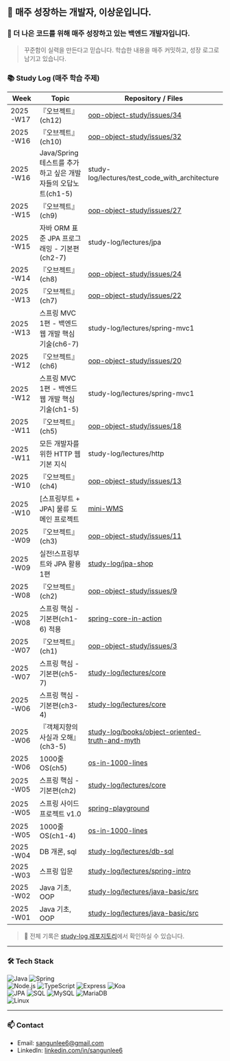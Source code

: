 ## 👋 매주 성장하는 개발자, 이상운입니다.

### 🚀 더 나은 코드를 위해 매주 성장하고 있는 백엔드 개발자입니다.

> 꾸준함이 실력을 만든다고 믿습니다. 학습한 내용을 매주 커밋하고, 성장 로그로 남기고 있습니다.

### 📚 Study Log (매주 학습 주제)

| Week | Topic | Repository / Files |
|------|---------------------------|------------------------------|
| 2025-W17 | 『오브젝트』(ch12) | [oop-object-study/issues/34](https://github.com/awesome-study-crew/oop-object-study/issues/34) |
| 2025-W16 | 『오브젝트』(ch10) | [oop-object-study/issues/32](https://github.com/awesome-study-crew/oop-object-study/issues/32) |
| 2025-W16 | Java/Spring 테스트를 추가하고 싶은 개발자들의 오답노트(ch1-5) | study-log/lectures/test_code_with_architecture |
| 2025-W15 | 『오브젝트』(ch9) | [oop-object-study/issues/27](https://github.com/awesome-study-crew/oop-object-study/issues/27) |
| 2025-W15 | 자바 ORM 표준 JPA 프로그래밍 - 기본편(ch2-7) | study-log/lectures/jpa |
| 2025-W14 | 『오브젝트』(ch8) | [oop-object-study/issues/24](https://github.com/awesome-study-crew/oop-object-study/issues/24) |
| 2025-W13 | 『오브젝트』(ch7) | [oop-object-study/issues/22](https://github.com/awesome-study-crew/oop-object-study/issues/22) |
| 2025-W13 | 스프링 MVC 1편 - 백엔드 웹 개발 핵심 기술(ch6-7) | study-log/lectures/spring-mvc1 |
| 2025-W12 | 『오브젝트』(ch6) | [oop-object-study/issues/20](https://github.com/awesome-study-crew/oop-object-study/issues/20) |
| 2025-W12 | 스프링 MVC 1편 - 백엔드 웹 개발 핵심 기술(ch1-5) | study-log/lectures/spring-mvc1 |
| 2025-W11 | 『오브젝트』(ch5) | [oop-object-study/issues/18](https://github.com/awesome-study-crew/oop-object-study/issues/18) |
| 2025-W11 | 모든 개발자를 위한 HTTP 웹 기본 지식 | study-log/lectures/http |
| 2025-W10 | 『오브젝트』(ch4) | [oop-object-study/issues/13](https://github.com/awesome-study-crew/oop-object-study/issues/13) |
| 2025-W10 | [스프링부트 + JPA] 물류 도메인 프로젝트 | [mini-WMS](https://github.com/Sangun-Lee-6/mini-WMS) |
| 2025-W09 | 『오브젝트』(ch3) | [oop-object-study/issues/11](https://github.com/awesome-study-crew/oop-object-study/issues/11) |
| 2025-W09 | 실전!스프링부트와 JPA 활용 1편 | [study-log/jpa-shop](https://github.com/Sangun-Lee-6/jpa-shop) |
| 2025-W08 | 『오브젝트』(ch2) | [oop-object-study/issues/9](https://github.com/awesome-study-crew/oop-object-study/issues/9) |
| 2025-W08 | 스프링 핵심 -기본편(ch1-6) 적용 | [spring-core-in-action](https://github.com/Sangun-Lee-6/spring-core-in-action) |
| 2025-W07 | 『오브젝트』(ch1) | [oop-object-study/issues/3](https://github.com/awesome-study-crew/oop-object-study/issues/3) |
| 2025-W07 | 스프링 핵심 - 기본편(ch5-7) | [study-log/lectures/core](https://github.com/Sangun-Lee-6/study-log/tree/main/lectures/core) |
| 2025-W06 | 스프링 핵심 - 기본편(ch3-4) | [study-log/lectures/core](https://github.com/Sangun-Lee-6/study-log/tree/main/lectures/core) |
| 2025-W06 | 『객체지향의 사실과 오해』(ch3-5) | [study-log/books/object-oriented-truth-and-myth](https://github.com/Sangun-Lee-6/study-log/tree/main/books/object-oriented-truth-and-myth) |
| 2025-W06 | 1000줄 OS(ch5) | [os-in-1000-lines](https://github.com/Sangun-Lee-6/os-in-1000-lines) |
| 2025-W05 | 스프링 핵심 - 기본편(ch2) | [study-log/lectures/core](https://github.com/Sangun-Lee-6/study-log/tree/main/lectures/core) |
| 2025-W05 | 스프링 사이드 프로젝트 v1.0 | [spring-playground](https://github.com/Sangun-Lee-6/spring-playground) |
| 2025-W05 | 1000줄 OS(ch1-4) | [os-in-1000-lines](https://github.com/Sangun-Lee-6/os-in-1000-lines) |
| 2025-W04 | DB 개론, sql | [study-log/lectures/db-sql](https://github.com/Sangun-Lee-6/study-log/tree/main/lectures/db-sql) |
| 2025-W03 | 스프링 입문 | [study-log/lectures/spring-intro](https://github.com/Sangun-Lee-6/study-log/tree/main/lectures/spring-intro) |
| 2025-W02 | Java 기초, OOP | [study-log/lectures/java-basic/src](https://github.com/Sangun-Lee-6/study-log/tree/main/lectures/java-basic/src) |
| 2025-W01 | Java 기초, OOP | [study-log/lectures/java-basic/src](https://github.com/Sangun-Lee-6/study-log/tree/main/lectures/java-basic/src) |

> 📌 전체 기록은 [study-log 레포지토리](https://github.com/Sangun-Lee-6/study-log)에서 확인하실 수 있습니다.

---

### 🛠️ Tech Stack
![Java](https://img.shields.io/badge/Java-007396?style=flat-square&logo=java&logoColor=white)
![Spring](https://img.shields.io/badge/Spring-6DB33F?style=flat-square&logo=spring&logoColor=white)
<br>
![Node.js](https://img.shields.io/badge/Node.js-339933?style=flat-square&logo=node.js&logoColor=white)
![TypeScript](https://img.shields.io/badge/TypeScript-3178C6?style=flat-square&logo=typescript&logoColor=white)
![Express](https://img.shields.io/badge/Express-000000?style=flat-square&logo=express&logoColor=white)
![Koa](https://img.shields.io/badge/Koa-33333D?style=flat-square&logo=koa&logoColor=white)
<br>
![JPA](https://img.shields.io/badge/JPA-59666C?style=flat-square&logo=hibernate&logoColor=white)
![SQL](https://img.shields.io/badge/SQL-4479A1?style=flat-square&logo=sqlite&logoColor=white)
![MySQL](https://img.shields.io/badge/MySQL-4479A1?style=flat-square&logo=mysql&logoColor=white)
![MariaDB](https://img.shields.io/badge/MariaDB-003545?style=flat-square&logo=mariadb&logoColor=white)
<br>
![Linux](https://img.shields.io/badge/Linux-FCC624?style=flat-square&logo=linux&logoColor=black)
<br>


---

### 📫 Contact
- Email: [sangunlee6@gmail.com](mailto:sangunlee6@gmail.com)
- LinkedIn: [linkedin.com/in/sangunlee6](https://www.linkedin.com/in/sangunlee6/)
